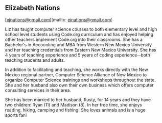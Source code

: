 ## Elizabeth Nations[ejnations@gmail.com](mailto: ejnations@gmail.com)Liz has taught computer science courses to both elementary level and high school level students using Code.org curriculum and has enjoyed helping other teachers implement Code.org into their classrooms.  She has a Bachelor's in Accounting and MBA from Western New Mexico University and her teaching credentials from Eastern New Mexico University. 
 She has 4 years of teaching experience and 5 years of coding experience--both teaching students and adults.  

In addition to facilitating and teaching, she works directly with the New Mexico regional partner, Computer Science Alliance of New Mexico to organize Computer Science trainings and workshops throughout the state.  She and her husband also own their own business which offers computer consulting services in their area.  

She has been married to her husband, Rusty, for 14 years and they have two children: Ryan (11) and Madison (8).  In her free time, she enjoys reading, hiking, camping and fishing.  She loves animals and is a huge sports fan!